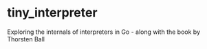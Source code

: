 # tiny_interpreter
Exploring the internals of interpreters in Go - along with the book by Thorsten Ball
